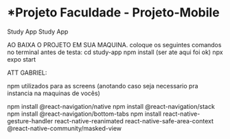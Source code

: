 # *Projeto Faculdade - Projeto-Mobile
 Study App
 Study App


AO BAIXA O PROJETO EM SUA MAQUINA.
coloque os seguintes comandos no terminal antes de testa:
cd study-app
npm install
(ser ate aqui foi ok)
npx expo start


ATT GABRIEL:

npm utilizados para as screens (anotando caso seja necessario pra instancia na maquinas de vocês)

npm install @react-navigation/native
npm install @react-navigation/stack
npm install @react-navigation/bottom-tabs
npm install react-native-gesture-handler react-native-reanimated react-native-safe-area-context @react-native-community/masked-view

